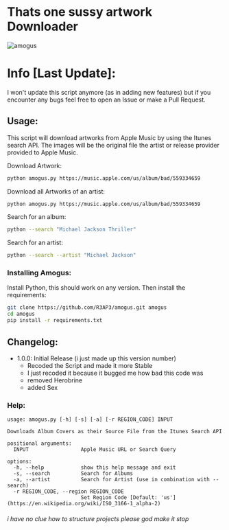 # Thats one sussy artwork Downloader
![amogus](https://user-images.githubusercontent.com/89069925/147856498-ce8049f1-1248-4f25-a425-da7dc9b404f7.jpg)

# Info [Last Update]:
I won't update this script anymore (as in adding new features) but if you encounter any bugs feel free to open an Issue or make a Pull Request.


## Usage:
This script will download artworks from Apple Music by using the Itunes search API.
The images will be the original file the artist or release provider provided to Apple Music.

Download Artwork:
```bash
python amogus.py https://music.apple.com/us/album/bad/559334659
```
Download all Artworks of an artist:
```bash
python amogus.py https://music.apple.com/us/album/bad/559334659
```
Search for an album:
```bash
python --search "Michael Jackson Thriller"
```
Search for an artist:
```bash
python --search --artist "Michael Jackson"
```

### Installing Amogus:
Install Python, this should work on any version. Then install the requirements:
```bash
git clone https://github.com/R3AP3/amogus.git amogus
cd amogus
pip install -r requirements.txt
```

## Changelog:
- 1.0.0: Initial Release (i just made up this version number)
  - Recoded the Script and made it more Stable
  - I just recoded it because it bugged me how bad this code was
  - removed Herobrine
  - added Sex
  
### Help:
```
usage: amogus.py [-h] [-s] [-a] [-r REGION_CODE] INPUT

Downloads Album Covers as their Source File from the Itunes Search API

positional arguments:
  INPUT                 Apple Music URL or Search Query

options:
  -h, --help            show this help message and exit
  -s, --search          Search for Albums
  -a, --artist          Search for Artist (use in combination with --search)
  -r REGION_CODE, --region REGION_CODE
                        Set Region Code [Default: 'us'] (https://en.wikipedia.org/wiki/ISO_3166-1_alpha-2)
```

###### i have no clue how to structure projects please god make it stop